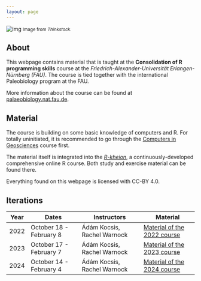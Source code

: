 ```yaml
---
layout: page 
---
```


![img]({{site.url}}{{site.baseurl}}assets/r.jpg)
<small> Image from <i>Thinkstock</i>.</small>


## About

This webpage contains material that is taught at the **Consolidation of R programming skills** course at the *Friedrich-Alexander-Universität Erlangen- Nürnberg (FAU)*. The course is tied together with the international Paleobiology program at the FAU. 

More information about the course can be found at [palaeobiology.nat.fau.de](https://palaeobiology.nat.fau.de/program/courses/rcourse/). 

## Material

The course is building on some basic knowledge of computers and R. For totally uninitiated, it is recommended to go through the [Computers in Geosciences](https://adamkocsis.github.io/computers_in_geosciences/) course first. 

The material itself is integrated into the [*R-kheion*](https://adamkocsis.github.io/rkheion/), a continuously-developed comprehensive online R course. Both study and exercise material can be found there. 

Everything found on this webpage is licensed with CC-BY 4.0. 


## Iterations

| Year | Dates                   | Instructors                 | Material                                                         |
|------|-------------------------|-----------------------------|------------------------------------------------------------------|
| 2022 | October 18 - February 8 | Ádám Kocsis, Rachel Warnock | [Material of the 2022 course]({{site.url}}{{site.baseurl}}2022/) |
| 2023 | October 17 - February 7 | Ádám Kocsis, Rachel Warnock | [Material of the 2023 course]({{site.url}}{{site.baseurl}}2023/) |
| 2024 | October 14 - February 4 | Ádám Kocsis, Rachel Warnock | [Material of the 2024 course]({{site.url}}{{site.baseurl}}2024/) |


